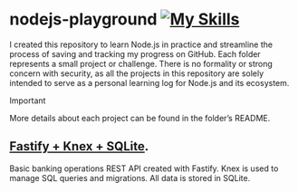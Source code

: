 # nodejs-playground [![My Skills](https://skillicons.dev/icons?i=nodejs)](https://skillicons.dev)

I created this repository to learn Node.js in practice and streamline the process of saving and tracking my progress on GitHub. Each folder represents a small project or challenge. There is no formality or strong concern with security, as all the projects in this repository are solely intended to serve as a personal learning log for Node.js and its ecosystem.

> [!IMPORTANT]
> More details about each project can be found in the folder’s README.

## [Fastify + Knex + SQLite]([https://pages.github.com/](https://github.com/lucaskraus/nodejs-playground/tree/main/knex-sqlite)).

Basic banking operations REST API created with Fastify. Knex is used to manage SQL queries and migrations. All data is stored in SQLite.


